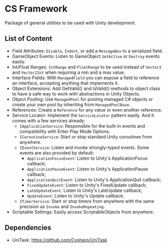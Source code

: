 # CS Framework

Package of general utilities to be used with Unity development.

## List of Content

- Field Attributes: `Disable`, `Indent`, or add a `MessageBox` to a serialized field.
- GameObject Events: Listen to GameObject `SetActive` or `Destroy` events easily.
- Int/Float Ranges: `IntRange` and `FloatRange` to be used instead of `Vector2` and `Vector2Int` when requiring a min and a max value.
- Interface Fields: With `ManagedField` you can expose a field to reference an interface, accepting anything that implements it.
- Object Extensions: Add GetValid() and IsValid() methods to object class to have a safe way to work with abstractions in Unity Objects.
- Object Pooling: Use `ManagedPool` for pooling managed C# objects or create your own pool by inheriting from `ManagedPoolBase`.
- References: Create a `Reference` for any value or even another reference.
- Service Locator: Implement the `ServiceLocator` pattern easily. And it comes with a few services already:
  - `IApplicationService`: Responsible for the built-in events and compatibility with Enter Play Mode Options.
  - `ICoroutineService`: Start or stop standard Unity coroutines from anywhere.
  - `IEventService`: Listen and invoke strongly-typed events. Some events are also provided by default:
    - `ApplicationFocusEvent`: Listen to Unity's ApplicationFocus callback;
    - `ApplicationPauseEvent`: Listen to Unity's ApplicationPause callback;
    - `ApplicationQuitEvent`: Listen to Unity's ApplicationQuit callback;
    - `FixedUpdateEvent`: Listen to Unity's FixedUpdate callback;
    - `LateUpdateEvent`: Listen to Unity's LateUpdate callback;
    - `UpdateEvent`: Listen to Unity's Update callback;
  - `ITimerService`: Start or stop timers from anywhere with the same precision as `Invoke` and `InvokeRepeating`.
- Scriptable Settings: Easily access ScriptableObjects from anywhere.

## Dependencies

- UniTask: https://github.com/Cysharp/UniTask
